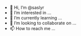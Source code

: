 - 👋 Hi, I’m @saslyr
- 👀 I’m interested in ...
- 🌱 I’m currently learning ...
- 💞️ I’m looking to collaborate on ...
- 📫 How to reach me ...

<!---
saslyr/saslyr is a ✨ special ✨ repository because its `README.md` (this file) appears on your GitHub profile.
You can click the Preview link to take a look at your changes.
--->
